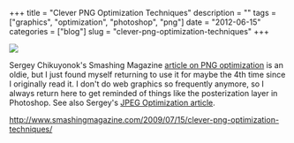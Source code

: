+++
title = "Clever PNG Optimization Techniques"
description = ""
tags = ["graphics", "optimization", "photoshop", "png"]
date = "2012-06-15"
categories = ["blog"]
slug = "clever-png-optimization-techniques"
+++



  <div class="notebook-screenshot"><a href="http://www.smashingmagazine.com/2009/07/15/clever-png-optimization-techniques/"><img src="//konigi.com/media/bluga/wt4fdb41aa9b373_large.jpg"/></a></div><p>Sergey Chikuyonok's Smashing Magazine <a href="http://www.smashingmagazine.com/2009/07/15/clever-png-optimization-techniques/">article on PNG optimization</a> is an oldie, but I just found myself returning to use it for maybe the 4th time since I originally read it. I don't do web graphics so frequently anymore, so I always return here to get reminded of things like the posterization layer in Photoshop. See also Sergey's <a href="http://www.smashingmagazine.com/2009/07/01/clever-jpeg-optimization-techniques/">JPEG Optimization article</a>.</p>

    
  <a href="http://www.smashingmagazine.com/2009/07/15/clever-png-optimization-techniques/">http://www.smashingmagazine.com/2009/07/15/clever-png-optimization-techniques/</a>
